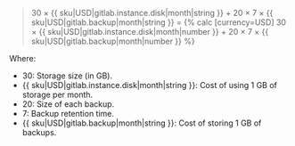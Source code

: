 > 30 × {{ sku|USD|gitlab.instance.disk|month|string }} + 20 × 7 × {{ sku|USD|gitlab.backup|month|string }} = {% calc [currency=USD] 30 × {{ sku|USD|gitlab.instance.disk|month|number }} + 20 × 7 × {{ sku|USD|gitlab.backup|month|number }} %}

  Where:

  * 30: Storage size (in GB).
  * {{ sku|USD|gitlab.instance.disk|month|string }}: Cost of using 1 GB of storage per month.
  * 20: Size of each backup.
  * 7: Backup retention time.
  * {{ sku|USD|gitlab.backup|month|string }}: Cost of storing 1 GB of backups.